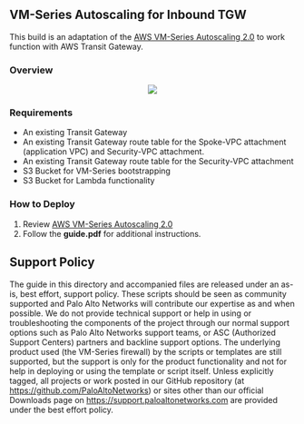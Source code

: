 ## VM-Series Autoscaling for Inbound TGW
This build is an adaptation of the [AWS VM-Series Autoscaling 2.0](https://docs.paloaltonetworks.com/vm-series/8-1/vm-series-deployment/set-up-the-vm-series-firewall-on-aws/auto-scale-vm-series-firewalls-with-the-amazon-elb/autoscale-template-version2_0.html) to work function with AWS Transit Gateway.

### Overview
<p align="center">
<img src="https://raw.githubusercontent.com/wwce/aws-cft/master/tgw_inbound_asg/diagram.png">
</p>

### Requirements
* An existing Transit Gateway
* An existing Transit Gateway route table for the Spoke-VPC attachment (application VPC) and Security-VPC attachment.
* An existing Transit Gateway route table for the Security-VPC attachment
* S3 Bucket for VM-Series bootstrapping
* S3 Bucket for Lambda functionality


### How to Deploy
1.  Review [AWS VM-Series Autoscaling 2.0](https://docs.paloaltonetworks.com/vm-series/8-1/vm-series-deployment/set-up-the-vm-series-firewall-on-aws/auto-scale-vm-series-firewalls-with-the-amazon-elb/autoscale-template-version2_0.html)
2.  Follow the **guide.pdf** for additional instructions.  


## Support Policy
The guide in this directory and accompanied files are released under an as-is, best effort, support policy. These scripts should be seen as community supported and Palo Alto Networks will contribute our expertise as and when possible. We do not provide technical support or help in using or troubleshooting the components of the project through our normal support options such as Palo Alto Networks support teams, or ASC (Authorized Support Centers) partners and backline support options. The underlying product used (the VM-Series firewall) by the scripts or templates are still supported, but the support is only for the product functionality and not for help in deploying or using the template or script itself.
Unless explicitly tagged, all projects or work posted in our GitHub repository (at https://github.com/PaloAltoNetworks) or sites other than our official Downloads page on https://support.paloaltonetworks.com are provided under the best effort policy.

